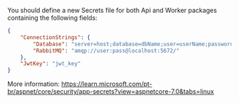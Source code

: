 You should define a new Secrets file for both Api and Worker packages containing the following fields:

```JSON
{
    "ConnectionStrings": {
        "Database": "server=host;database=dbName;user=userName;password=userPass",
        "RabbitMQ": "amqp://user:pass@localhost:5672/"
    },
    "JwtKey": "jwt_key"
}
```

More information: https://learn.microsoft.com/pt-br/aspnet/core/security/app-secrets?view=aspnetcore-7.0&tabs=linux